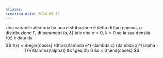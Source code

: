 ```yaml
---
aliases: 
creation date: 2024-03-11
---
```


Una variabile aleatoria ha una distribuzione è detta di tipo gamma, o distribuzione $\Gamma$, di parametri $(\alpha, \lambda)$ tale che $\alpha > 0, \lambda > 0$ se la sua densità $f(x)$ è data da
$$ f(x) = \begin{cases}
\dfrac{\lambda e^{-\lambda x} (\lambda x)^{\alpha - 1}}{\Gamma(\alpha)} &x \geq 0\\ 
0 &x < 0
\end{cases} $$